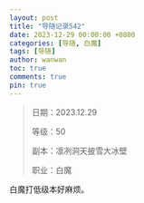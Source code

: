 ```yaml
---
layout: post
title: "导随记录542"
date: 2023-12-29 00:00:00 +0800
categories: [导随, 白魔]
tags: [导随]
author: wanwan
toc: true
comments: true
pin: true
---
```

> 日期：2023.12.29
>
> 等级：50
>
> 副本：凛冽洞天披雪大冰壁
>
> 职业：白魔

白魔打低级本好麻烦。